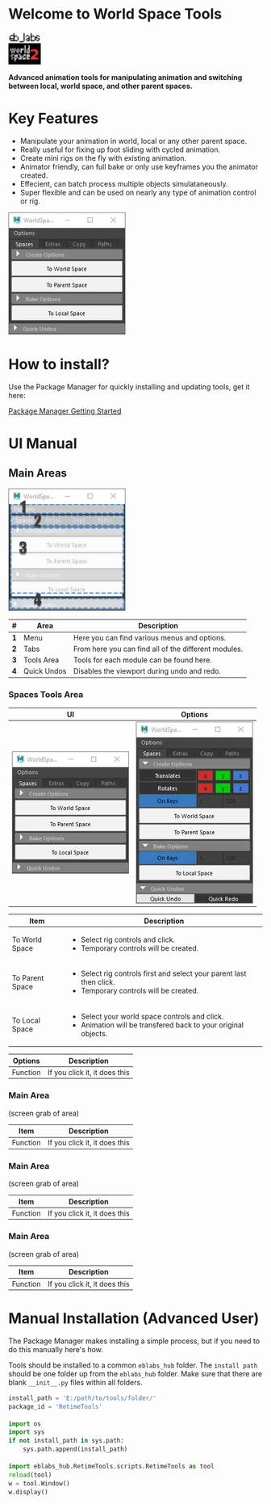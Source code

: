 # Welcome to World Space Tools

<img src="https://raw.githubusercontent.com/eblabs/eblabs_community/master/docs/WorldSpaceTools/data/eblabs_worldSpaceTools.png" alt="image" width="64px" />

**Advanced animation tools for manipulating animation and switching between local, world space, and other parent spaces.**

# Key Features
* Manipulate your animation in world, local or any other parent space.
* Really useful for fixing up foot sliding with cycled animation.
* Create mini rigs on the fly with existing animation.
* Animator friendly, can full bake or only use keyframes you the animator created.
* Effecient, can batch process multiple objects simulataneously. 
* Super flexible and can be used on nearly any type of animation control or rig.

<img src="https://raw.githubusercontent.com/eblabs/eblabs_community/master/docs/WorldSpaceTools/data/WorldSpaceTools_MainUI.jpg" alt="image"/>

# How to install?
Use the Package Manager for quickly installing and updating tools, get it here:

[Package Manager Getting Started](https://eblabs.com/package-manager-quick-install-beta/)

# UI Manual

## Main Areas
<img src="https://raw.githubusercontent.com/eblabs/eblabs_community/master/docs/WorldSpaceTools/data/WorldSpaceTools_MainUI_Areas.jpg" alt="image"/>

| # | Area | Description | 
| --- | --- |--- |
| **1** | Menu | Here you can find various menus and options. |
| **2** | Tabs | From here you can find all of the different modules. |
| **3** | Tools Area | Tools for each module can be found here.  |
| **4** | Quick Undos | Disables the viewport during undo and redo. |

### Spaces Tools Area
| UI | Options | 
| --- | --- |
| <img src="https://raw.githubusercontent.com/eblabs/eblabs_community/master/docs/WorldSpaceTools/data/WorldSpaceTools_MainUI.jpg" alt="image"/> | <img src="https://raw.githubusercontent.com/eblabs/eblabs_community/master/docs/WorldSpaceTools/data/WorldSpaceTools_MainUI_Options.jpg" alt="image"/>  | 

| Item | Description | 
| --- | --- |
| To World Space | <ul><li>Select rig controls and click.</li><li>Temporary controls will be created.</li></ul>  | 
| To Parent Space | <ul><li>Select rig controls first and select your parent last then click.</li><li>Temporary controls will be created.</li></ul>  | 
| To Local Space | <ul><li>Select your world space controls and click.</li><li>Animation will be transfered back to your original objects.</li></ul>   | 

| Options | Description | 
| --- | --- |
| Function | If you click it, it does this  | 


### Main Area
(screen grab of area)

| Item | Description | 
| --- | --- |
| Function | If you click it, it does this  | 


### Main Area
(screen grab of area)

| Item | Description | 
| --- | --- |
| Function | If you click it, it does this  | 


### Main Area
(screen grab of area)

| Item | Description | 
| --- | --- |
| Function | If you click it, it does this  | 


# Manual Installation (Advanced User)

The Package Manager makes installing a simple process, but if you need to do this manually here's how.

Tools should be installed to a common `eblabs_hub` folder. The `install path` should be one folder up from the `eblabs_hub` folder. Make sure that there are blank `__init__.py` files within all folders.

```python
install_path = 'E:/path/to/tools/folder/'
package_id = 'RetimeTools'

import os
import sys
if not install_path in sys.path:
    sys.path.append(install_path)

import eblabs_hub.RetimeTools.scripts.RetimeTools as tool
reload(tool)
w = tool.Window()
w.display()
```


